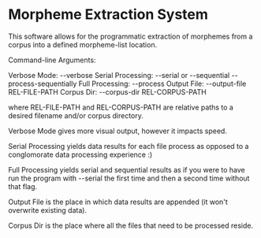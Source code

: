 Morpheme Extraction System
==========================

This software allows for the programmatic extraction of morphemes
from a corpus into a defined morpheme-list location.

Command-line Arguments:

Verbose Mode:      --verbose
Serial Processing: --serial or --sequential --process-sequentially
Full Processing:   --process
Output File:       --output-file REL-FILE-PATH
Corpus Dir:        --corpus-dir  REL-CORPUS-PATH

where REL-FILE-PATH and REL-CORPUS-PATH are relative paths to a
desired filename and/or corpus directory.

Verbose Mode gives more visual output, however it impacts speed.

Serial Processing yields data results for each file process as
    opposed to a conglomorate data processing experience :)

Full Processing yields serial and sequential results as if you
    were to have run the program with --serial the first time
    and then a second time without that flag.

Output File is the place in which data results are appended
    (it won't overwrite existing data).

Corpus Dir is the place where all the files that need to be
    processed reside.
